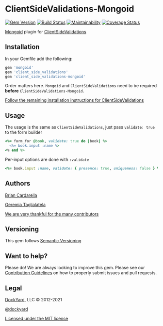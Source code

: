 # ClientSideValidations-Mongoid #

[![Gem Version](https://badge.fury.io/rb/client_side_validations-mongoid.svg)](https://badge.fury.io/rb/client_side_validations-mongoid)
[![Build Status](https://github.com/DavyJonesLocker/client_side_validations-mongoid/actions/workflows/ruby.yml/badge.svg)](https://github.com/DavyJonesLocker/client_side_validations-mongoid/actions)
[![Maintainability](https://api.codeclimate.com/v1/badges/4f8300006c02f7f4aa6d/maintainability)](https://codeclimate.com/github/DavyJonesLocker/client_side_validations-mongoid/maintainability)
[![Coverage Status](https://coveralls.io/repos/DavyJonesLocker/client_side_validations-mongoid/badge.svg?branch=main)](https://coveralls.io/r/DavyJonesLocker/client_side_validations-mongoid?branch=main)

[Mongoid](https://docs.mongodb.com/mongoid/master/#ruby-mongoid-tutorial) plugin for [ClientSideValidations](https://github.com/DavyJonesLocker/client_side_validations)

## Installation ##

In your Gemfile add the following:

```ruby
gem 'mongoid'
gem 'client_side_validations'
gem 'client_side_validations-mongoid'
```

Order matters here. `Mongoid` and `ClientSideValidations` need to be
required **before** `ClientSideValidations-Mongoid`.

[Follow the remaining installation instructions for ClientSideValidations](https://github.com/DavyJonesLocker/client_side_validations/blob/main/README.md)

## Usage ##

The usage is the same as `ClientSideValidations`, just pass `validate: true` to the form builder

```ruby
<%= form_for @book, validate: true do |book| %>
  <%= book.input :name %>
<% end %>
```

Per-input options are done with `:validate`

```ruby
<%= book.input :name, validate: { presence: true, uniqueness: false } %>
```

## Authors ##

[Brian Cardarella](https://twitter.com/bcardarella)

[Geremia Taglialatela](https://twitter.com/gtagliala)

[We are very thankful for the many contributors](https://github.com/DavyJonesLocker/client_side_validations-mongoid/graphs/contributors)

## Versioning ##

This gem follows [Semantic Versioning](https://semver.org)

## Want to help? ##

Please do! We are always looking to improve this gem. Please see our
[Contribution Guidelines](https://github.com/DavyJonesLocker/client_side_validations-mongoid/blob/main/CONTRIBUTING.md)
on how to properly submit issues and pull requests.

## Legal ##

[DockYard](https://dockyard.com/), LLC &copy; 2012-2021

[@dockyard](https://twitter.com/dockyard)

[Licensed under the MIT license](https://opensource.org/licenses/mit-license.php)
